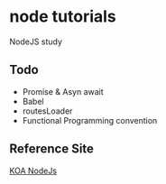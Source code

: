 # node tutorials

NodeJS study

## Todo
 * Promise & Asyn await
 * Babel   
 * routesLoader
 * Functional Programming convention

## Reference Site
[KOA NodeJs](https://github.com/jsnomad/koa-restful-boilerplate/tree/master/server/middlewares)
